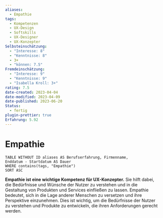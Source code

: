 ```yaml
---
aliases:
  - Empathie
tags:
  - Kompetenzen
  - UX-Design
  - Softskills
  - UX-Designer
  - UX-Konzepter
Selbsteinschätzung:
  - "Interesse: 8"
  - "Kenntnisse: 8"
  - 3+
  - "können: 7.5"
Fremdeinschätzung:
  - "Interesse: 9"
  - "Kenntnisse: 9"
  - "Isabella Kroll: 3+"
rating: 7.5
date-created: 2023-04-04
date-modified: 2023-04-09
date-published: 2023-06-20
Status:
  - fertig
plugin-prettier: true
Erfahrung: 5.92
---
```


# Empathie

```dataview
TABLE WITHOUT ID aliases AS Berufserfahrung, Firmenname,
Enddatum - Startdatum AS Dauer
WHERE contains(tags, "Empathie")
SORT ASC
```
**Empathie ist eine wichtige Kompetenz für UX-Konzepter.** Sie hilft dabei, die Bedürfnisse und Wünsche der Nutzer zu verstehen und in die Gestaltung von Produkten und Services einfließen zu lassen. Empathie bedeutet, sich in die Lage anderer Menschen zu versetzen und ihre Perspektive einzunehmen. Dies ist wichtig, um die Bedürfnisse der Nutzer zu verstehen und Produkte zu entwickeln, die ihren Anforderungen gerecht werden.
